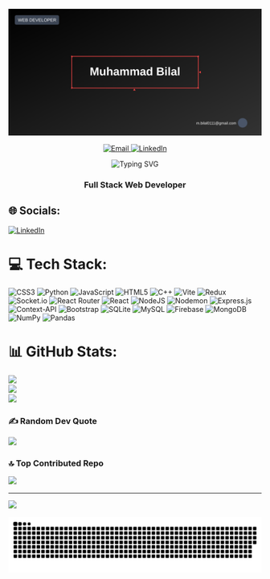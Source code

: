 ![Banner](./banner.svg)

<p align="center">
  <a href="mailto:m.bilal0111@gmail.com">
    <img src="https://img.shields.io/badge/Email-m.bilal0111@gmail.com-red?style=for-the-badge&logo=gmail" alt="Email" />
  </a>
  <a href="https://linkedin.com/in/muhammad-bilal">
    <img src="https://img.shields.io/badge/LinkedIn-Muhammad%20Bilal-blue?style=for-the-badge&logo=linkedin" alt="LinkedIn" />
  </a>
</p>
<p align="center">
  <img src="https://readme-typing-svg.herokuapp.com?font=Fira+Code&size=24&pause=1000&color=DC143C&vCenter=true&width=435&lines=Hi+%F0%9F%91%8B%2C+I'm+Muhammad+Bilal" alt="Typing SVG" />
</p>

<h3 align="center">Full Stack Web Developer</h3>

## 🌐 Socials:
[![LinkedIn](https://img.shields.io/badge/LinkedIn-%230077B5.svg?logo=linkedin&logoColor=white)](https://linkedin.com/in/http://www.linkedin.com/in/muhammad-bilal-9b6830273) 

# 💻 Tech Stack:
![CSS3](https://img.shields.io/badge/css3-%231572B6.svg?style=for-the-badge&logo=css3&logoColor=white) ![Python](https://img.shields.io/badge/python-3670A0?style=for-the-badge&logo=python&logoColor=ffdd54) ![JavaScript](https://img.shields.io/badge/javascript-%23323330.svg?style=for-the-badge&logo=javascript&logoColor=%23F7DF1E) ![HTML5](https://img.shields.io/badge/html5-%23E34F26.svg?style=for-the-badge&logo=html5&logoColor=white) ![C++](https://img.shields.io/badge/c++-%2300599C.svg?style=for-the-badge&logo=c%2B%2B&logoColor=white) ![Vite](https://img.shields.io/badge/vite-%23646CFF.svg?style=for-the-badge&logo=vite&logoColor=white) ![Redux](https://img.shields.io/badge/redux-%23593d88.svg?style=for-the-badge&logo=redux&logoColor=white) ![Socket.io](https://img.shields.io/badge/Socket.io-black?style=for-the-badge&logo=socket.io&badgeColor=010101) ![React Router](https://img.shields.io/badge/React_Router-CA4245?style=for-the-badge&logo=react-router&logoColor=white) ![React](https://img.shields.io/badge/react-%2320232a.svg?style=for-the-badge&logo=react&logoColor=%2361DAFB) ![NodeJS](https://img.shields.io/badge/node.js-6DA55F?style=for-the-badge&logo=node.js&logoColor=white) ![Nodemon](https://img.shields.io/badge/NODEMON-%23323330.svg?style=for-the-badge&logo=nodemon&logoColor=%BBDEAD) ![Express.js](https://img.shields.io/badge/express.js-%23404d59.svg?style=for-the-badge&logo=express&logoColor=%2361DAFB) ![Context-API](https://img.shields.io/badge/Context--Api-000000?style=for-the-badge&logo=react) ![Bootstrap](https://img.shields.io/badge/bootstrap-%238511FA.svg?style=for-the-badge&logo=bootstrap&logoColor=white) ![SQLite](https://img.shields.io/badge/sqlite-%2307405e.svg?style=for-the-badge&logo=sqlite&logoColor=white) ![MySQL](https://img.shields.io/badge/mysql-4479A1.svg?style=for-the-badge&logo=mysql&logoColor=white) ![Firebase](https://img.shields.io/badge/firebase-a08021?style=for-the-badge&logo=firebase&logoColor=ffcd34) ![MongoDB](https://img.shields.io/badge/MongoDB-%234ea94b.svg?style=for-the-badge&logo=mongodb&logoColor=white) ![NumPy](https://img.shields.io/badge/numpy-%23013243.svg?style=for-the-badge&logo=numpy&logoColor=white) ![Pandas](https://img.shields.io/badge/pandas-%23150458.svg?style=for-the-badge&logo=pandas&logoColor=white)
# 📊 GitHub Stats:
![](https://github-readme-stats.vercel.app/api?username=MuhammadBilal0111&theme=dark&hide_border=false&include_all_commits=true&count_private=true)<br/>
![](https://github-readme-streak-stats.herokuapp.com/?user=MuhammadBilal0111&theme=dark&hide_border=false)<br/>
![](https://github-readme-stats.vercel.app/api/top-langs/?username=MuhammadBilal0111&theme=dark&hide_border=false&include_all_commits=true&count_private=true&layout=compact)

### ✍️ Random Dev Quote
![](https://quotes-github-readme.vercel.app/api?type=horizontal&theme=dark)

### 🔝 Top Contributed Repo
![](https://github-contributor-stats.vercel.app/api?username=MuhammadBilal0111&limit=5&theme=dark&combine_all_yearly_contributions=true)

---
[![](https://visitcount.itsvg.in/api?id=MuhammadBilal0111&icon=0&color=2)](https://visitcount.itsvg.in)

<!-- Proudly created with GPRM ( https://gprm.itsvg.in ) -->
<picture>
  <source media="(prefers-color-scheme: dark)" srcset="https://raw.githubusercontent.com/MuhammadBilal0111/MuhammadBilal0111/output/github-snake-dark.svg" />
  <source media="(prefers-color-scheme: light)" srcset="https://raw.githubusercontent.com/MuhammadBilal0111/MuhammadBilal0111/output/github-snake.svg" />
  <img alt="github-snake" src="https://raw.githubusercontent.com/MuhammadBilal0111/MuhammadBilal0111/output/github-snake.svg" />
</picture>
